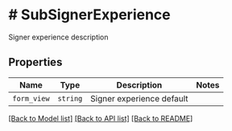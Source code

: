 # # SubSignerExperience

Signer experience description

## Properties

Name | Type | Description | Notes
------------ | ------------- | ------------- | -------------
| `form_view` | ```string``` |  Signer experience default  |  |

[[Back to Model list]](../../README.md#models) [[Back to API list]](../../README.md#endpoints) [[Back to README]](../../README.md)
